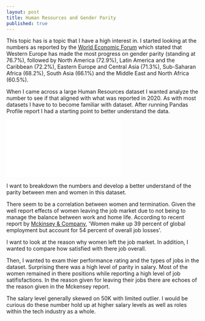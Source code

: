 ```yaml
---
layout: post
title: Human Resources and Gender Parity
published: true
---
```

This topic has is a topic that I have a high interest in.  I started  looking at the numbers as reported by the [World Economic Forum](https://www.weforum.org/reports/gender-gap-2020-report-100-years-pay-equality/digest) which stated that Western Europe has made the most progress on gender parity (standing at 76.7%), followed by North America (72.9%), Latin America and the Caribbean (72.2%), Eastern Europe and Central Asia (71.3%), Sub-Saharan Africa (68.2%), South Asia (66.1%) and the Middle East and North Africa (60.5%).  

When I came across a large Human Resources dataset I wanted analyze the number to see if that aligned with what was reported in 2020. As with most datasets I have to to become familiar with dataset.  After running Pandas Profile report I had a starting point to better understand the data.

![]({{site.baseurl}}/http://localhost:8888/view/Human%20Resources%20Profiling%20Report.html)

I want to breakdown the numbers and develop a better understand of the parity between men and women in this dataset.

There seem to be a correlation between women and termination.  Given the well report effects of women leaving the job market due to not being to manage the balance between work and home life.  According to recent report by [Mckinsey & Company](https://www.mckinsey.com/featured-insights/future-of-work/covid-19-and-gender-equality-countering-the-regressive-effects), 'Women make up 39 percent of global employment but account for 54 percent of overall job losses'.

I want to look at the reason why women left the job market.  In addition, I wanted to compare how satisfied with there job overall.


Then, I wanted to exam thier performance rating and the types of jobs in the dataset.  Surprising there was a high level of parity in salary.  Most of the women remained in there positions while reporting a high level of job satifisfactions. In the reason given for leaving their jobs there are echoes of the reason given in the Mckensey report.  

The salary level generally skewed on 50K with limited outlier.  I would be curious do these number hold up at higher salary levels as well as roles within the tech industry as a whole.